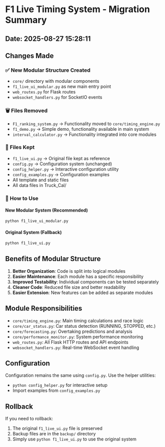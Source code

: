 # F1 Live Timing System - Migration Summary

## Date: 2025-08-27 15:28:11

## Changes Made

### ✅ New Modular Structure Created
- `core/` directory with modular components
- `f1_live_ui_modular.py` as new main entry point
- `web_routes.py` for Flask routes
- `websocket_handlers.py` for SocketIO events

### 🗑️  Files Removed
- `F1_ranking_system.py` → Functionality moved to `core/timing_engine.py`
- `f1_demo.py` → Simple demo, functionality available in main system
- `interval_calculator.py` → Functionality integrated into core modules

### 📁 Files Kept
- `f1_live_ui.py` → Original file kept as reference
- `config.py` → Configuration system (unchanged)
- `config_helper.py` → Interactive configuration utility
- `config_examples.py` → Configuration examples
- All template and static files
- All data files in Truck_Cal/

### 🚀 How to Use

#### New Modular System (Recommended)
```bash
python f1_live_ui_modular.py
```

#### Original System (Fallback)
```bash
python f1_live_ui.py
```

## Benefits of Modular Structure

1. **Better Organization**: Code is split into logical modules
2. **Easier Maintenance**: Each module has a specific responsibility
3. **Improved Testability**: Individual components can be tested separately
4. **Cleaner Code**: Reduced file size and better readability
5. **Easier Extension**: New features can be added as separate modules

## Module Responsibilities

- `core/timing_engine.py`: Main timing calculations and race logic
- `core/car_status.py`: Car status detection (RUNNING, STOPPED, etc.)
- `core/forecasting.py`: Overtaking predictions and analysis
- `core/performance_monitor.py`: System performance monitoring
- `web_routes.py`: All Flask HTTP routes and API endpoints
- `websocket_handlers.py`: Real-time WebSocket event handling

## Configuration

Configuration remains the same using `config.py`. Use the helper utilities:
- `python config_helper.py` for interactive setup
- Import examples from `config_examples.py`

## Rollback

If you need to rollback:
1. The original `f1_live_ui.py` file is preserved
2. Backup files are in the `backup/` directory
3. Simply use `python f1_live_ui.py` to use the original system
